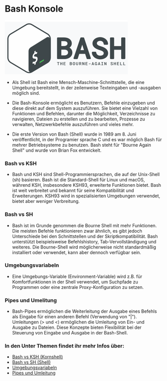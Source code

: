 # Bash Konsole

![Bash Logo](Images/Bash.png)

- Als Shell ist Bash eine Mensch-Maschine-Schnittstelle, die eine Umgebung bereitstellt, in der zeilenweise Texteingaben und -ausgaben möglich sind.

- Die Bash-Konsole ermöglicht es Benutzern, Befehle einzugeben und diese direkt auf dem System auszuführen. Sie bietet eine Vielzahl von Funktionen und Befehlen, darunter die Möglichkeit, Verzeichnisse zu navigieren, Dateien zu erstellen und zu bearbeiten, Prozesse zu verwalten, Netzwerkbefehle auszuführen und vieles mehr.

- Die erste Version von Bash (Shell) wurde in 1989 am 8. Juni veröffentlicht, in der Programier sprache C und es war möglich Bash für mehrer Betriebsysteme zu benutzen. Bash steht für "Bourne Again Shell" und wurde von Brian Fox entwickelt. 

### Bash vs KSH 

- Bash und KSH sind Shell-Programmiersprachen, die auf der Unix-Shell (sh) basieren. Bash ist die Standard-Shell für Linux und macOS, während KSH, insbesondere KSH93, erweiterte Funktionen bietet. Bash ist weit verbreitet und bekannt für seine Kompatibilität und Erweiterungen. KSH93 wird in spezialisierten Umgebungen verwendet, bietet aber weniger Verbreitung.

### Bash vs SH

- Bash ist im Grunde genommen die Bourne Shell mit mehr Funktionen. Die meisten Befehle funktionieren zwar ähnlich, es gibt jedoch Unterschiede bei den Schnittstellen und der Skriptkompatibilität. Bash unterstützt beispielsweise Befehlshistory, Tab-Vervollständigung und weiteres. Die Bourne-Shell wird möglicherweise nicht standardmäßig installiert oder verwendet, kann aber dennoch verfügbar sein.

### Umgebungsvariabeln

- Eine Umgebungs-Variable (Environment-Variable) wird z.B. für Komfortfunktionen in der Shell verwendet, um Suchpfade zu Programmen oder eine zentrale Proxy-Konfiguration zu setzen.

### Pipes und Umelitung 

- Bash-Pipes ermöglichen die Weiterleitung der Ausgabe eines Befehls als Eingabe für einen anderen Befehl (Verwendung von "|"). Umleitungen (> und <) ermöglichen die Umleitung von Ein- und Ausgabe zu Dateien. Diese Konzepte bieten Flexibilität bei der Steuerung von Eingabe und Ausgabe in der Bash-Shell.

### In den Unter Themen findet ihr mehr Infos über: 
 
* [Bash vs KSH (Kornshell)]()
* [Bash vs SH (Shell)]()
* [Umgebungsvariabeln]()
* [Pipes und Umleitung]()
